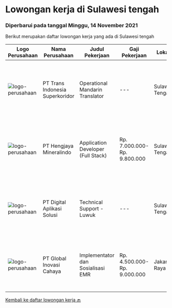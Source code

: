 
  # Lowongan kerja di Sulawesi tengah

  ### Diperbarui pada tanggal Minggu, 14 November 2021

  Berikut merupakan daftar lowongan kerja yang ada di Sulawesi tengah

  |Logo Perusahaan | Nama Perusahaan | Judul Pekerjaan | Gaji Pekerjaan | Lokasi | Deskripsi | Tanggal diunggah | Pranala |
  | -------------- | --------------- | --------------- | --------- | --------- | -------------- | ------- | ----------- |
  |![logo-perusahaan](https://image-service-cdn.seek.com.au/5be311389bd052cf394281901f855710711627ba/ee4dce1061f3f616224767ad58cb2fc751b8d2dc)|PT Trans Indonesia Superkoridor|Operational Mandarin Translator|---|Sulawesi Tengah|Job Descripstions: Assist Manager to Communicate and Coordinate with Customer Translating documents from Mandarin to Bahasa and from Bahasa Indonesia...|Jumat, 12 November 2021|https://www.jobstreet.co.id/id/job/operational-mandarin-translator-3672249?token=0~26a70244-c493-4808-bd1d-b31951471ca8&sectionRank=1&jobId=jobstreet-id-job-3672249|
|![logo-perusahaan](https://image-service-cdn.seek.com.au/d72baa7d19dffe5c8afc9cd468dad0461c61d7c5/ee4dce1061f3f616224767ad58cb2fc751b8d2dc)|PT Hengjaya Mineralindo|Application Developer (Full Stack)|Rp. 7.000.000-Rp. 9.800.000|Sulawesi Tengah|Responsibilities: Coding, designing, application management, troubleshooting, monitoring updates and possible security threats, and providing end user...|Sabtu, 06 November 2021|https://www.jobstreet.co.id/id/job/application-developer-full-stack-3665979?token=0~26a70244-c493-4808-bd1d-b31951471ca8&sectionRank=2&jobId=jobstreet-id-job-3665979|
|![logo-perusahaan](https://image-service-cdn.seek.com.au/803ca9e304087209684240b35ebd588ba2398a65/ee4dce1061f3f616224767ad58cb2fc751b8d2dc)|PT Digital Aplikasi Solusi|Technical Support - Luwuk|---|Sulawesi Tengah|Job Description: Performing operation and maintenance activities Communicating with manufacturer’s TAC (Technical Assistance Center) and/or utilizing...|Sabtu, 30 Oktober 2021|https://www.jobstreet.co.id/id/job/technical-support-luwuk-3664471?token=0~26a70244-c493-4808-bd1d-b31951471ca8&sectionRank=3&jobId=jobstreet-id-job-3664471|
|![logo-perusahaan](https://image-service-cdn.seek.com.au/0e8634f15f905ebbca3868b8e8fea93f774fae5c/ee4dce1061f3f616224767ad58cb2fc751b8d2dc)|PT Global Inovasi Cahaya|Implementator dan Sosialisasi EMR|Rp. 4.500.000-Rp. 9.000.000|Jakarta Raya|Bertanggung jawab atas aktivitas siklus hidup produk untuk portofolio aplikasi EMR (Electronic Medical Record). Implementasi dan sosialisasi EMR...|Selasa, 26 Oktober 2021|https://www.jobstreet.co.id/id/job/implementator-dan-sosialisasi-emr-3669280?token=0~26a70244-c493-4808-bd1d-b31951471ca8&sectionRank=4&jobId=jobstreet-id-job-3669280|


  [Kembali ke daftar lowongan kerja 🔙](../README.md#daftar-lowongan-kerja)
  